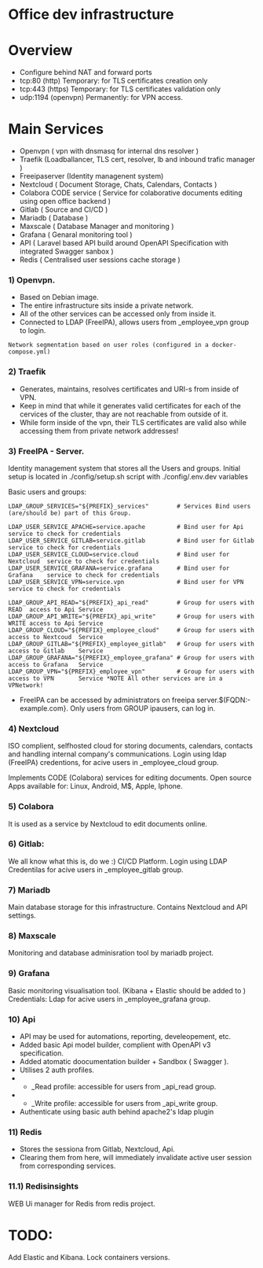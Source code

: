 # Office dev infrastructure

# Overview

- Configure behind NAT and forward ports
- tcp:80   (http)    Temporary:   for TLS certificates creation   only
- tcp:443  (https)   Temporary:   for TLS certificates validation only
- udp:1194 (openvpn) Permanently: for VPN access.

# Main Services

- Openvpn ( vpn with dnsmasq for internal dns resolver )
- Traefik (Loadballancer, TLS cert, resolver, lb and inbound trafic manager )
- Freeipaserver (Identity managenent system)
- Nextcloud ( Document Storage, Chats, Calendars, Contacts )
- Colabora CODE service ( Service for colaborative documents editing using open office backend ) 
- Gitlab ( Source and CI/CD )
- Mariadb ( Database )
- Maxscale ( Database Manager and monitoring )
- Grafana ( Genaral monitoring tool ) 
- API ( Laravel based API build around OpenAPI Specification with integrated Swagger sanbox ) 
- Redis ( Centralised user sessions cache storage )

### 1) Openvpn.
- Based on Debian image.
- The entire infrastructure sits inside a private network.
- All of the other services can be accessed only from inside it.
- Connected to LDAP (FreeIPA), allows users from _employee_vpn group to login.

```
Network segmentation based on user roles (configured in a docker-compose.yml)
```

### 2) Traefik

- Generates, maintains, resolves certificates and URI-s from inside of VPN.
- Keep in mind that while it generates valid certificates for each of the cervices of the cluster, thay are not reachable from outside of it.
- While form inside of the vpn, their TLS certificates are valid also while accessing them from private network addresses!

### 3) FreeIPA - Server.

Identity management system that stores all the Users and groups.
Initial setup is located in ./config/setup.sh script with ./config/.env.dev variables

Basic users and groups:

```
LDAP_GROUP_SERVICES="${PREFIX}_services"        # Services Bind users (are/should be) part of this Group.

LDAP_USER_SERVICE_APACHE=service.apache         # Bind user for Api        service to check for credentials 
LDAP_USER_SERVICE_GITLAB=service.gitlab         # Bind user for Gitlab     service to check for credentials 
LDAP_USER_SERVICE_CLOUD=service.cloud           # Bind user for Nextcloud  service to check for credentials 
LDAP_USER_SERVICE_GRAFANA=service.grafana       # Bind user for Grafana    service to check for credentials 
LDAP_USER_SERVICE_VPN=service.vpn               # Bind user for VPN        service to check for credentials 

LDAP_GROUP_API_READ="${PREFIX}_api_read"        # Group for users with READ  access to Api Service
LDAP_GROUP_API_WRITE="${PREFIX}_api_write"      # Group for users with WRITE access to Api Service
LDAP_GROUP_CLOUD="${PREFIX}_employee_cloud"     # Group for users with access to Nextcoud  Service
LDAP_GROUP_GITLAB="${PREFIX}_employee_gitlab"   # Group for users with access to Gitlab    Service
LDAP_GROUP_GRAFANA="${PREFIX}_employee_grafana" # Group for users with access to Grafana   Service
LDAP_GROUP_VPN="${PREFIX}_employee_vpn"         # Group for users with access to VPN       Service *NOTE All other services are in a VPNetwork! 

```
- FreeIPA can be accessed by administrators on freeipa server.$(FQDN:-example.com}. Only users from GROUP ipausers, can log in.

### 4) Nextcloud
  ISO complient, selfhosted cloud for storing documents, calendars, contacts and handling internal company's communications.
  Login using ldap (FreeIPA) credentions, for acive users in _employee_cloud group.

  Implements CODE (Colabora) services for editing documents.
  Open source Apps available for: Linux, Android, M$, Apple, Iphone.
  
### 5) Colabora
  It is used as a service by Nextcloud to edit documents online.
  
### 6) Gitlab:
   We all know what this is, do we :)
   CI/CD Platform. 
   Login using LDAP Credentilas for acive users in _employee_gitlab group.
   
### 7) Mariadb
   Main database storage for this infrastructure.
   Contains Nextcloud and API settings.
   
### 8) Maxscale
   Monitoring and database adminisration tool by mariadb project.
  
### 9) Grafana
   Basic monitoring visualisation tool.
   (Kibana + Elastic should be added to )
   Credentials: Ldap for acive users in _employee_grafana group.

### 10) Api
  - API may be used for automations, reporting, develeopement, etc.
  - Added basic Api model builder, complient with OpenAPI v3 specification.
  - Added atomatic doocumentation builder + Sandbox ( Swagger ).
  - Utilises 2 auth profiles.
  - + _Read  profile: accessible for users from _api_read group.
  - + _Write profile: accessible for users from _api_write group.
  - Authenticate using basic auth behind apache2's ldap plugin

### 11) Redis
  - Stores the sessiona from Gitlab, Nextcloud, Api.
  - Clearing them from here, will immediately invalidate active user session from corresponding services.
  
### 11.1) Redisinsights
  WEB Ui manager for Redis from redis  project.
 

#  TODO:
 Add Elastic and Kibana.
 Lock containers versions.
